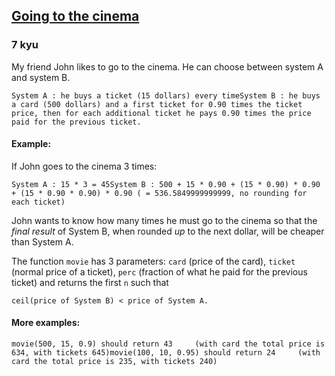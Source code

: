 <h2><a href=https://www.codewars.com/kata/562f91ff6a8b77dfe900006e/train/javascript target="_blank">Going to the cinema</a></h2><h3>7 kyu</h3><p>My friend John likes to go to the cinema. He can choose between system A and system B.</p><pre><code>System A : he buys a ticket (15 dollars) every timeSystem B : he buys a card (500 dollars) and a first ticket for 0.90 times the ticket price, then for each additional ticket he pays 0.90 times the price paid for the previous ticket.</code></pre><h4 id="example">Example:</h4><p>If John goes to the cinema 3 times:</p><pre><code>System A : 15 * 3 = 45System B : 500 + 15 * 0.90 + (15 * 0.90) * 0.90 + (15 * 0.90 * 0.90) * 0.90 ( = 536.5849999999999, no rounding for each ticket)</code></pre><p>John wants to know how many times he must go to the cinema so that the <em>final result</em> of System B, when rounded <em>up</em> to the next dollar, will be cheaper than System A.</p><p>The function <code>movie</code> has 3 parameters: <code>card</code> (price of the card), <code>ticket</code> (normal price of a ticket), <code>perc</code> (fraction of what he paid for the previous ticket) and returns the first <code>n</code> such that</p><pre><code>ceil(price of System B) &lt; price of System A.</code></pre><h4 id="more-examples">More examples:</h4><pre><code>movie(500, 15, 0.9) should return 43     (with card the total price is 634, with tickets 645)movie(100, 10, 0.95) should return 24     (with card the total price is 235, with tickets 240)</code></pre>